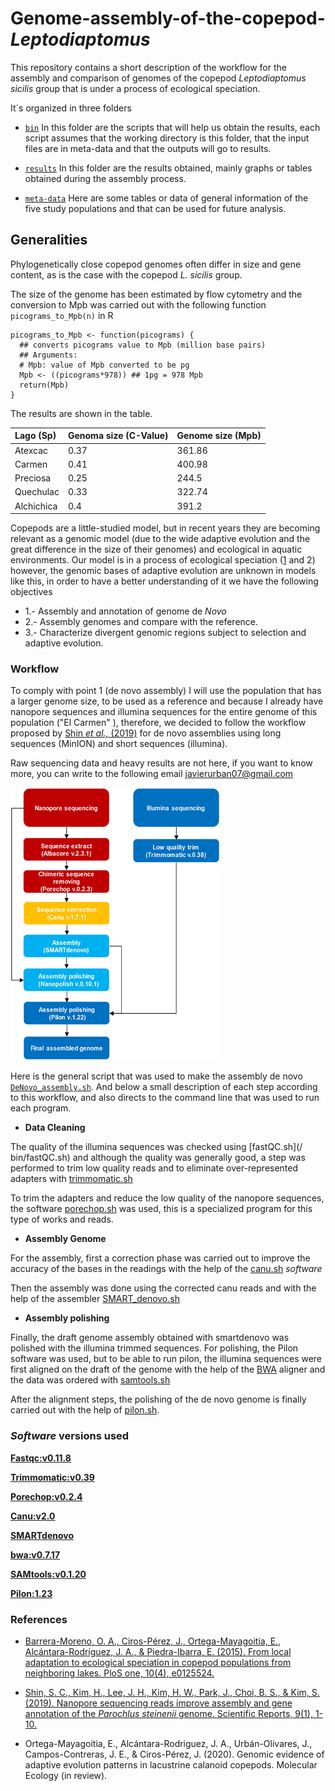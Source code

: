 # Genome-assembly-of-the-copepod-*Leptodiaptomus*
This repository contains a short description of the workflow for the assembly and comparison of genomes of the copepod *Leptodiaptomus* *sicilis* group that is under a process of ecological speciation.

It´s organized in three folders

+ [`bin`](/bin) In this folder are the scripts that will help us obtain the results, each script assumes that the working directory is this folder, that the input files are in meta-data and that the outputs will go to results.

+ [`results`](/results/) In this folder are the results obtained, mainly graphs or tables obtained during the assembly process.

+ [`meta-data`](/meta-data/) Here are some tables or data of general information of the five study populations and that can be used for future analysis. 


## Generalities
 
Phylogenetically close copepod genomes often differ in size and gene content, as is the case with the copepod *L. sicilis* group. 

The size of the genome has been estimated by flow cytometry and the conversion to Mpb was carried out with the following function  ``picograms_to_Mpb(n)`` in R 

```
picograms_to_Mpb <- function(picograms) {
  ## converts picograms value to Mpb (million base pairs)
  ## Arguments:
  # Mpb: value of Mpb converted to be pg
  Mpb <- ((picograms*978)) ## 1pg = 978 Mpb
  return(Mpb)
}
```
The results are shown in the table.

| **Lago (Sp)**|**Genoma size (C-Value)**|**Genome size (Mpb)**|
|:----------|:----------   |:----------|
| Atexcac   | 0.37  | 361.86   |
| Carmen    | 0.41  | 400.98   |
| Preciosa  | 0.25  | 244.5    |
| Quechulac | 0.33  | 322.74   |
| Alchichica| 0.4   | 391.2    |

Copepods are a little-studied model, but in recent years they are becoming relevant as a genomic model (due to the wide adaptive evolution and the great difference in the size of their genomes) and ecological in aquatic environments. Our model is in a process of ecological speciation ([1](https://journals.plos.org/plosone/article?id=10.1371/journal.pone.0125524) and 2) however, the genomic bases of adaptive evolution are unknown in models like this, in order to have a better understanding of it we have the following objectives

   + 1.- Assembly and annotation of genome de *Novo*
   + 2.- Assembly genomes and compare with the reference.
   + 3.- Characterize divergent genomic regions subject to selection and adaptive evolution.


### Workflow

To comply with point 1 (de novo assembly) I will use the population that has a larger genome size, to be used as a reference and because I already have nanopore sequences and illumina sequences for the entire genome of this population ("El Carmen" ), therefore, we decided to follow the workflow proposed by [Shin *et al.,* (2019)](https://www.nature.com/articles/s41598-019-41549-8) for de novo assemblies using long sequences (MinION) and short sequences (illumina).

Raw sequencing data and heavy results are not here, if you want to know more, you can write to the following email [javierurban07@gmail.com](javierurban07@gmail.com)

![Workflow](/workflow.png)

Here is the general script that was used to make the assembly de novo [`DeNovo_assembly.sh`](https://github.com/JavierUrban/Genome-assembly-of-the-copepod-Leptodiaptomus/blob/main/bin/assembly_copepodos.sh). And below a small description of each step according to this workflow, and also directs to the command line that was used to run each program.

+ **Data Cleaning**

The quality of the illumina sequences was checked using [fastQC.sh](/ bin/fastQC.sh) and although the quality was generally good, a step was performed to trim low quality reads and to eliminate over-represented adapters with [trimmomatic.sh](/bin/trimmomatic.sh)

To trim the adapters and reduce the low quality of the nanopore sequences, the software [porechop.sh](/bin/porechop.sh) was used, this is a specialized program for this type of works and reads.


+ **Assembly Genome**

For the assembly, first a correction phase was carried out to improve the accuracy of the bases in the readings with the help of the [canu.sh](/bin/canu.sh) *software*

Then the assembly was done using the corrected canu reads and with the help of the assembler [SMART_denovo.sh](/bin/SMART_denovo.sh) 


+ **Assembly polishing**

Finally, the draft genome assembly obtained with smartdenovo was polished with the illumina trimmed sequences. For polishing, the Pilon software was used, but to be able to run pilon, the illumina sequences were first aligned on the draft of the genome with the help of the [BWA](bin/bwa.sh) aligner and the data was ordered with [samtools.sh](bin/samtools.sh)

After the alignment steps, the polishing of the de novo genome is finally carried out with the help of [pilon.sh](/bin/pilon.sh).


### *Software* versions used 
[**Fastqc:v0.11.8**](https://hub.docker.com/layers/biocontainers/fastqc/v0.11.8dfsg-2-deb_cv1/images/sha256-9d41ec0bc4f413abe9e5290c91e3edfaa215fc47e8e11df18691cfa870df6d91?context=explore)

[**Trimmomatic:v0.39**](http://www.usadellab.org/cms/?page=trimmomatic)

[**Porechop:v0.2.4**](https://github.com/rrwick/Porechop)

[**Canu:v2.0**](https://github.com/marbl/canu/releases/tag/v2.0)

[**SMARTdenovo**](https://github.com/ruanjue/smartdenovo)

[**bwa:v0.7.17**](https://github.com/lh3/bwa)

[**SAMtools:v0.1.20**](http://www.htslib.org/)

[**Pilon:1.23**](https://github.com/broadinstitute/pilon/releases/)

### References 

+ [Barrera-Moreno, O. A., Ciros-Pérez, J., Ortega-Mayagoitia, E., Alcántara-Rodríguez, J. A., & Piedra-Ibarra, E. (2015). From local adaptation to ecological speciation in copepod populations from neighboring lakes. PloS one, 10(4), e0125524.](https://journals.plos.org/plosone/article?id=10.1371/journal.pone.0125524)

* [Shin, S. C., Kim, H., Lee, J. H., Kim, H. W., Park, J., Choi, B. S., & Kim, S. (2019). Nanopore sequencing reads improve assembly and gene annotation of the *Parochlus steinenii* genome. Scientific Reports, 9(1), 1-10.](https://www.nature.com/articles/s41598-019-41549-8)

+ Ortega-Mayagoitia, E., Alcántara-Rodriguez, J. A., Urbán-Olivares, J., Campos-Contreras, J. E., & Ciros-Pérez, J. (2020). Genomic evidence of adaptive evolution patterns in lacustrine calanoid copepods. Molecular Ecology (in review).
